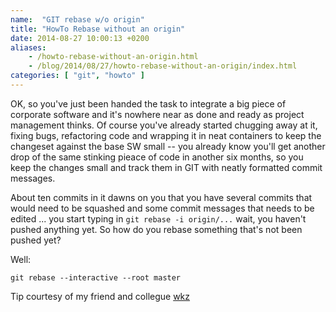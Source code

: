 ```yaml
---
name:  "GIT rebase w/o origin"
title: "HowTo Rebase without an origin"
date: 2014-08-27 10:00:13 +0200
aliases:
    - /howto-rebase-without-an-origin.html
    - /blog/2014/08/27/howto-rebase-without-an-origin/index.html
categories: [ "git", "howto" ]
---
```


OK, so you've just been handed the task to integrate a big piece of
corporate software and it's nowhere near as done and ready as project
management thinks.  Of course you've already started chugging away at
it, fixing bugs, refactoring code and wrapping it in neat containers
to keep the changeset against the base SW small -- you already know
you'll get another drop of the same stinking pieace of code in another
six months, so you keep the changes small and track them in GIT with
neatly formatted commit messages.

About ten commits in it dawns on you that you have several commits
that would need to be squashed and some commit messages that needs to
be edited ... you start typing in `git rebase -i origin/...` wait, you
haven't pushed anything yet.  So how do you rebase something that's
not been pushed yet?

Well:

    git rebase --interactive --root master

Tip courtesy of my friend and collegue [wkz](https://github.com/wkz)

